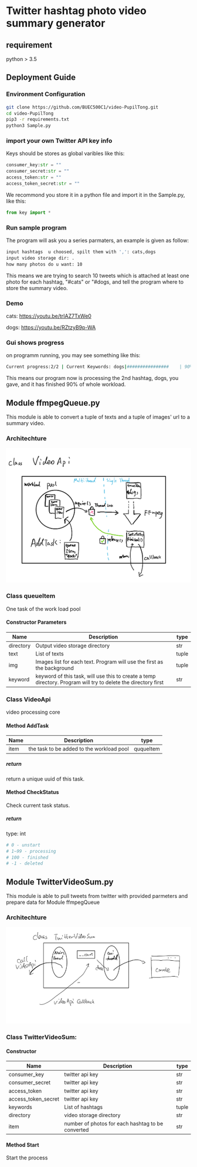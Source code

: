 # Twitter hashtag photo video summary generator
## requirement
python > 3.5
## Deployment Guide
### Environment Configuration
```bash
git clone https://github.com/BUEC500C1/video-PupilTong.git
cd video-PupilTong
pip3 -r requirements.txt
python3 Sample.py
```
### import your own Twitter API key info
Keys should be stores as global varibles like this:
```python
consumer_key:str = ""
consumer_secret:str = ""
access_token:str = ""
access_token_secret:str = ""
```
We recommond you store it in a python file and import it in the Sample.py, like this:
```python
from key import *
```
### Run sample program
The program will ask you a series parmaters, an example is given as follow:
```bash
input hashtags  u choosed, spilt them with ',': cats,dogs
input video storage dir: .
how many photos do u want: 10
```
This means we are trying to search 10 tweets which is attached at least one photo for each hashtag, "#cats" or "#dogs, and tell the program where to store the summary video.
### Demo
cats: https://youtu.be/trIAZ7TxWe0

dogs: https://youtu.be/RZtzyB9p-WA
### Gui shows progress
on programm running, you may see something like this:
```bash
Current progress:2/2 | Current Keywords: dogs|################    | 90%
```
This means our program now is processing the 2nd hashtag, dogs, you gave, and it has finished 90% of whole workload.
## Module ffmpegQueue.py
This module is able to convert a tuple of texts and a tuple of images' url to a summary video.
### Architechture
 ![Architechture](/photos/queue_arch.png)
### Class queueItem
One task of the work load pool
#### Constructor Parameters
| Name  | Description | type |
| ------------- | ------------- | ------------- |
| directory  | Output video storage directory  | str |
| text  | List of texts  | tuple  |
| img  | Images list for each text. Program will use the first as the background  | tuple  |
| keyword  | keyword of this task, will use this to create a temp directory. Program will try to delete the directory first  | str  |
### Class VideoApi
video processing core
#### Method AddTask
| Name  | Description | type |
| ------------- | ------------- | ------------- |
| item  | the task to be added to the workload pool  | ququeItem |
##### return
return a unique uuid of this task.
#### Method CheckStatus
Check current task status.
##### return
type: int
```python
# 0 - unstart
# 1~99 - processing
# 100 - finished
# -1 - deleted
```
## Module TwitterVideoSum.py
This module is able to pull tweets from twitter with provided parmeters and prepare data for Module ffmpegQueue
### Architechture
 ![Architechture](/photos/tws_arch.png)
### Class TwitterVideoSum:
#### Constructor
| Name  | Description | type |
| ------------- | ------------- | ------------- |
| consumer_key  | twitter api key  | str |
| consumer_secret  | twitter api key  | str |
| access_token  | twitter api key  | str |
| access_token_secret  | twitter api key  | str |
| keywords  | List of hashtags  | tuple  |
| directory  | video storage directory  | str  |
| item  | number of photos for each hashtag to be converted  | str  |
#### Method Start
Start the process
